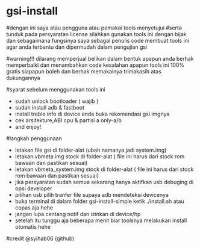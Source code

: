 # gsi-install
#dengan ini saya atau pengguna atau pemakai tools menyetujui
#serta tunduk pada persyaratan license 
silahkan gunakan tools ini dengan bijak dan sebagaimana fungsinya
saya sebagai penulis code membuat tools ini agar anda terbantu dan dipermudah dalam pengujian gsi

#warning!!!
dilarang memperjual belikan dalam bentuk apapun
anda berhak memperbaiki dan menambahkan code kesalahan apapun
tools ini 100% gratis siapapun boleh dan berhak memakainya
trimakasih atas dukungannya

#syarat sebelum menggunakan tools ini
- sudah unlock bootloader ( wajib )
- sudah install adb & fastboot
- install treble info di device anda buka rekomendasi gsi.imgnya
- cek arsitekture,ABI cpu & partisi a only-a/b
- and enjoy!


#langkah penggunaan
- letakan file gsi di folder-alat (ubah namanya jadi system.img)
- letakan vbmeta.img stock di folder-alat ( file ini harus dari stock rom bawaan dan pastikan sesuai)
- letakan vbmeta_system.img stock di folder-alat ( file ini harus dari stock rom bawaan dan pastikan sesuai)
- jika persyaratan sudah semua sekarang hanya aktifkan usb debuging di opsi developer
- pilihan usb pilih tranfer file supaya adb mendeteksi devicenya
- buka terminal di dalam folder gsi-install-simple ketik ./install.sh atau copas aja hehe
- jangan lupa centang notif dan izinkan di device/hp
- setelah itu tunggu aja beberapa menit biar toolsnya melakukan install otomatis hehe





#credit
@syihab06 (github)
